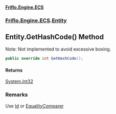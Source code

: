 #### [Friflo.Engine.ECS](index.md#'index')
### [Friflo.Engine.ECS](Friflo.Engine.ECS.md#'Friflo.Engine.ECS').[Entity](Entity.md#'Friflo.Engine.ECS.Entity')

## Entity.GetHashCode() Method

Note: Not implemented to avoid excessive boxing.

```csharp
public override int GetHashCode();
```

#### Returns
[System.Int32](https://docs.microsoft.com/en-us/dotnet/api/System.Int32#'System.Int32')

### Remarks
Use [Id](Entity.Id.md#'Friflo.Engine.ECS.Entity.Id') or [EqualityComparer](EntityUtils.EqualityComparer.md#'Friflo.Engine.ECS.EntityUtils.EqualityComparer')